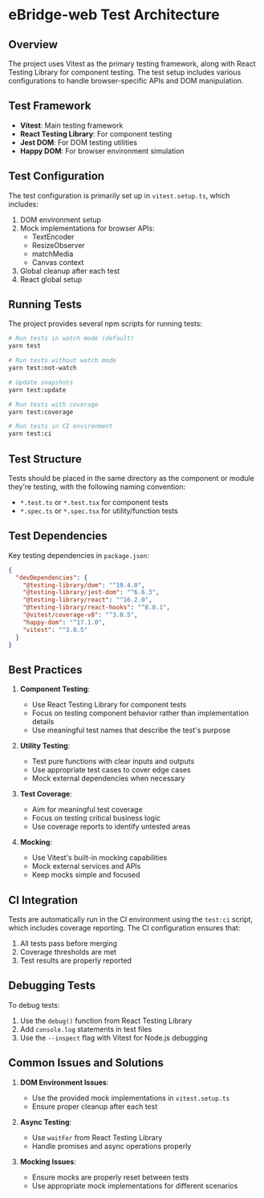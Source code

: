 # eBridge-web Test Architecture

## Overview

The project uses Vitest as the primary testing framework, along with React Testing Library for component testing. The test setup includes various configurations to handle browser-specific APIs and DOM manipulation.

## Test Framework

- **Vitest**: Main testing framework
- **React Testing Library**: For component testing
- **Jest DOM**: For DOM testing utilities
- **Happy DOM**: For browser environment simulation

## Test Configuration

The test configuration is primarily set up in `vitest.setup.ts`, which includes:

1. DOM environment setup
2. Mock implementations for browser APIs:
   - TextEncoder
   - ResizeObserver
   - matchMedia
   - Canvas context
3. Global cleanup after each test
4. React global setup

## Running Tests

The project provides several npm scripts for running tests:

```bash
# Run tests in watch mode (default)
yarn test

# Run tests without watch mode
yarn test:not-watch

# Update snapshots
yarn test:update

# Run tests with coverage
yarn test:coverage

# Run tests in CI environment
yarn test:ci
```

## Test Structure

Tests should be placed in the same directory as the component or module they're testing, with the following naming convention:
- `*.test.ts` or `*.test.tsx` for component tests
- `*.spec.ts` or `*.spec.tsx` for utility/function tests

## Test Dependencies

Key testing dependencies in `package.json`:

```json
{
  "devDependencies": {
    "@testing-library/dom": "^10.4.0",
    "@testing-library/jest-dom": "^6.6.3",
    "@testing-library/react": "^16.2.0",
    "@testing-library/react-hooks": "^8.0.1",
    "@vitest/coverage-v8": "^3.0.5",
    "happy-dom": "^17.1.0",
    "vitest": "^3.0.5"
  }
}
```

## Best Practices

1. **Component Testing**:
   - Use React Testing Library for component tests
   - Focus on testing component behavior rather than implementation details
   - Use meaningful test names that describe the test's purpose

2. **Utility Testing**:
   - Test pure functions with clear inputs and outputs
   - Use appropriate test cases to cover edge cases
   - Mock external dependencies when necessary

3. **Test Coverage**:
   - Aim for meaningful test coverage
   - Focus on testing critical business logic
   - Use coverage reports to identify untested areas

4. **Mocking**:
   - Use Vitest's built-in mocking capabilities
   - Mock external services and APIs
   - Keep mocks simple and focused

## CI Integration

Tests are automatically run in the CI environment using the `test:ci` script, which includes coverage reporting. The CI configuration ensures that:

1. All tests pass before merging
2. Coverage thresholds are met
3. Test results are properly reported

## Debugging Tests

To debug tests:

1. Use the `debug()` function from React Testing Library
2. Add `console.log` statements in test files
3. Use the `--inspect` flag with Vitest for Node.js debugging

## Common Issues and Solutions

1. **DOM Environment Issues**:
   - Use the provided mock implementations in `vitest.setup.ts`
   - Ensure proper cleanup after each test

2. **Async Testing**:
   - Use `waitFor` from React Testing Library
   - Handle promises and async operations properly

3. **Mocking Issues**:
   - Ensure mocks are properly reset between tests
   - Use appropriate mock implementations for different scenarios 